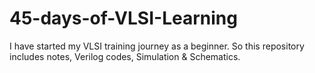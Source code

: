 # 45-days-of-VLSI-Learning
I have started my VLSI training journey as a beginner. So this repository includes notes, Verilog codes, Simulation &amp; Schematics.

